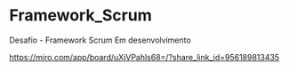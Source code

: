 # Framework_Scrum
Desafio - Framework Scrum
Em desenvolvimento

https://miro.com/app/board/uXjVPahls68=/?share_link_id=956189813435

